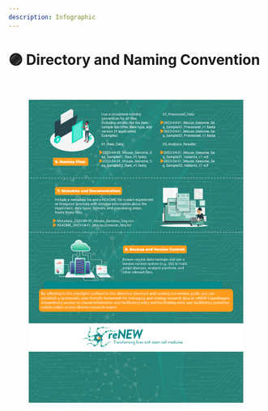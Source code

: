 ```yaml
---
description: Infographic
---
```


# 🟣 Directory and Naming Convention

<div data-full-width="true">

<figure><img src="../.gitbook/assets/Directory and Naming Structure - 1.jpg" alt=""><figcaption></figcaption></figure>

</div>

<figure><img src="../.gitbook/assets/Directory and Naming Structure - 2.jpg" alt=""><figcaption></figcaption></figure>
